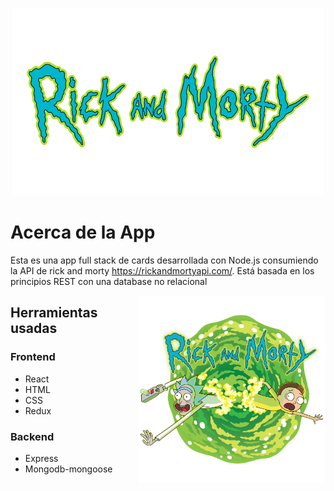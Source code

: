 <p align="center">
  <img height="300" width="500" src="./title.png" />
</p>

# Acerca de la App

Esta es una app full stack de cards desarrollada con Node.js consumiendo la API de rick and morty https://rickandmortyapi.com/. Está basada en los principios REST con una database no relacional

<img alt="Draw" align="right" height="300"  width="300" src="./rick-and-morty.png" />

## Herramientas usadas
### Frontend
* React
* HTML
* CSS
* Redux
### Backend
* Express
* Mongodb-mongoose
